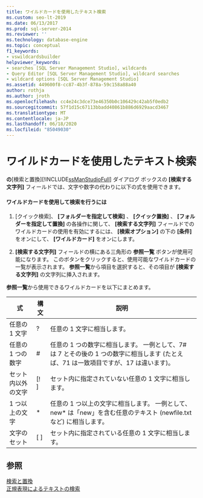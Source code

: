 ```yaml
---
title: ワイルドカードを使用したテキスト検索
ms.custom: seo-lt-2019
ms.date: 06/13/2017
ms.prod: sql-server-2014
ms.reviewer: ''
ms.technology: database-engine
ms.topic: conceptual
f1_keywords:
- vswildcardsbuilder
helpviewer_keywords:
- searches [SQL Server Management Studio], wildcards
- Query Editor [SQL Server Management Studio], wildcard searches
- wildcard options [SQL Server Management Studio]
ms.assetid: 449600f8-cc87-4b3f-878a-59c158a88a40
author: rothja
ms.author: jroth
ms.openlocfilehash: cc4e24c3dce73e46350b0c106429c42ab5f0edb2
ms.sourcegitcommit: 57f1d15c67113bbadd40861b886d6929aacd3467
ms.translationtype: MT
ms.contentlocale: ja-JP
ms.lasthandoff: 06/18/2020
ms.locfileid: "85049030"
---
```

# <a name="search-text-with-wildcards"></a>ワイルドカードを使用したテキスト検索
  **の**[検索と置換][!INCLUDE[ssManStudioFull](../../includes/ssmanstudiofull-md.md)] ダイアログ ボックスの **[検索する文字列]** フィールドでは、文字や数字の代わりに以下の式を使用できます。  
  
#### <a name="to-search-using-wildcards"></a>ワイルドカードを使用して検索を行うには  
  
1.  [クイック検索]、 **[フォルダーを指定して検索]** 、 **[クイック置換]** 、 **[フォルダーを指定して置換]** の各操作に関して、 **[検索する文字列]** フィールドでのワイルドカードの使用を有効にするには、 **[検索オプション]** の下の **[条件]** をオンにして、 **[ワイルドカード]** をオンにします。  
  
2.  **[検索する文字列]** フィールドの横にある三角形の **参照一覧** ボタンが使用可能になります。 このボタンをクリックすると、使用可能なワイルドカードの一覧が表示されます。 **参照一覧**から項目を選択すると、その項目が **[検索する文字列]** の文字列に挿入されます。  
  
 **参照一覧**から使用できるワイルドカードを以下にまとめます。  
  
|式|構文|説明|  
|----------------|------------|-----------------|  
|任意の 1 文字|?|任意の 1 文字に相当します。|  
|任意の 1 つの数字|#|任意の 1 つの数字に相当します。 一例として、7# は 7 とその後の 1 つの数字に相当します (たとえば、71 は一致項目ですが、17 は違います)。|  
|セット内以外の文字|[! ]|セット内に指定されていない任意の 1 文字に相当します。|  
|1 つ以上の文字|*|任意の 1 つ以上の文字に相当します。 一例として、new* は「new」を含む任意のテキスト (newfile.txt など) に相当します。|  
|文字のセット|[ ]|セット内に指定されている任意の 1 文字に相当します。|  
  
## <a name="see-also"></a>参照  
 [検索と置換](search-and-replace.md)   
 [正規表現によるテキストの検索](search-text-with-regular-expressions.md)  
